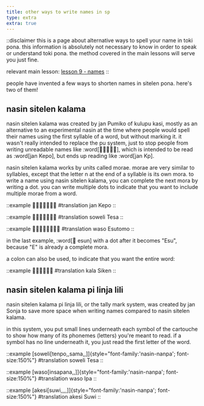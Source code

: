 ```yaml
---
title: other ways to write names in sp
type: extra
extra: true
---
```


::disclaimer
this is a page about alternative ways to spell your name in toki pona. this information is absolutely not necessary to know in order to speak or understand toki pona. the method covered in the main lessons will serve you just fine.

relevant main lesson: [lesson 9 - names](/en/names)
::

people have invented a few ways to shorten names in sitelen pona. here's two of them!

## nasin sitelen kalama
nasin sitelen kalama was created by jan Pumiko of kulupu kasi, mostly as an alternative to an experimental nasin at the time where people would spell their names using the first syllable of a word, but without marking it. it wasn't really intended to replace the pu system, just to stop people from writing unreadable names like :word[󱤑󱦐󱤘󱥔󱦑], which is intended to be read as :word[jan Kepo], but ends up reading like :word[jan Kp].

nasin sitelen kalama works by units called morae. morae are very similar to syllables, except that the letter n at the end of a syllable is its own mora. to write a name using nasin sitelen kalama, you can complete the next mora by writing a dot. you can write multiple dots to indicate that you want to include multiple morae from a word.

::example
󱤑󱦐󱤘󱦜󱥔󱦜󱦑
#translation
jan Kepo
::

::example
󱥢󱦐󱥫󱦜󱥖󱦜󱦑
#translation
soweli Tesa
::

::example
󱥴󱦐󱤋󱦜󱥭󱦜󱦜󱦑
#translation
waso Esutomo
::

in the last example, :word[󱤋 esun] with a dot after it becomes "Esu", because "E" is already a complete mora.

a colon can also be used, to indicate that you want the entire word:

::example
󱤔󱦐󱥜󱦝󱤾󱦑
#translation
kala Siken
::

## nasin sitelen kalama pi linja lili
nasin sitelen kalama pi linja lili, or the tally mark system, was created by jan Sonja to save more space when writing names compared to nasin sitelen kalama.

in this system, you put small lines underneath each symbol of the cartouche to show how many of its phonemes (letters) you're meant to read. if a symbol has no line underneath it, you just read the first letter of the word.

::example
[soweli\[tenpo,,sama,,\]]{style="font-family:'nasin-nanpa'; font-size:150%"}
#translation
soweli Tesa
::

::example
[waso\[insapana,,\]]{style="font-family:'nasin-nanpa'; font-size:150%"}
#translation
waso Ipa
::

::example
[akesi\[suwi,,,,\]]{style="font-family:'nasin-nanpa'; font-size:150%"}
#translation
akesi Suwi
::